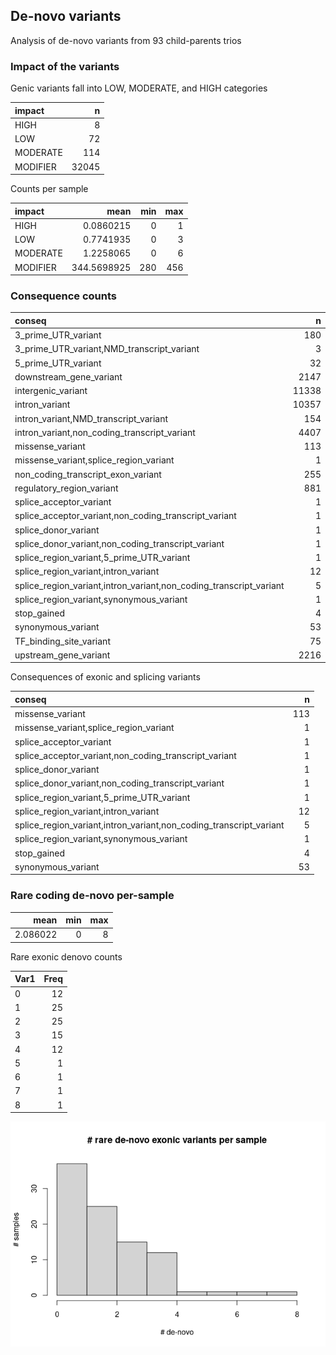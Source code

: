 ## De-novo variants

Analysis of de-novo variants from 93 child-parents trios

### Impact of the variants

Genic variants fall into LOW, MODERATE, and HIGH categories

| impact   |     n |
|:---------|------:|
| HIGH     |     8 |
| LOW      |    72 |
| MODERATE |   114 |
| MODIFIER | 32045 |

Counts per sample

| impact   |        mean | min | max |
|:---------|------------:|----:|----:|
| HIGH     |   0.0860215 |   0 |   1 |
| LOW      |   0.7741935 |   0 |   3 |
| MODERATE |   1.2258065 |   0 |   6 |
| MODIFIER | 344.5698925 | 280 | 456 |

### Consequence counts

| conseq                                                             |     n |
|:-------------------------------------------------------------------|------:|
| 3_prime_UTR_variant                                                |   180 |
| 3_prime_UTR_variant,NMD_transcript_variant                         |     3 |
| 5_prime_UTR_variant                                                |    32 |
| downstream_gene_variant                                            |  2147 |
| intergenic_variant                                                 | 11338 |
| intron_variant                                                     | 10357 |
| intron_variant,NMD_transcript_variant                              |   154 |
| intron_variant,non_coding_transcript_variant                       |  4407 |
| missense_variant                                                   |   113 |
| missense_variant,splice_region_variant                             |     1 |
| non_coding_transcript_exon_variant                                 |   255 |
| regulatory_region_variant                                          |   881 |
| splice_acceptor_variant                                            |     1 |
| splice_acceptor_variant,non_coding_transcript_variant              |     1 |
| splice_donor_variant                                               |     1 |
| splice_donor_variant,non_coding_transcript_variant                 |     1 |
| splice_region_variant,5_prime_UTR_variant                          |     1 |
| splice_region_variant,intron_variant                               |    12 |
| splice_region_variant,intron_variant,non_coding_transcript_variant |     5 |
| splice_region_variant,synonymous_variant                           |     1 |
| stop_gained                                                        |     4 |
| synonymous_variant                                                 |    53 |
| TF_binding_site_variant                                            |    75 |
| upstream_gene_variant                                              |  2216 |

Consequences of exonic and splicing variants

| conseq                                                             |   n |
|:-------------------------------------------------------------------|----:|
| missense_variant                                                   | 113 |
| missense_variant,splice_region_variant                             |   1 |
| splice_acceptor_variant                                            |   1 |
| splice_acceptor_variant,non_coding_transcript_variant              |   1 |
| splice_donor_variant                                               |   1 |
| splice_donor_variant,non_coding_transcript_variant                 |   1 |
| splice_region_variant,5_prime_UTR_variant                          |   1 |
| splice_region_variant,intron_variant                               |  12 |
| splice_region_variant,intron_variant,non_coding_transcript_variant |   5 |
| splice_region_variant,synonymous_variant                           |   1 |
| stop_gained                                                        |   4 |
| synonymous_variant                                                 |  53 |

### Rare coding de-novo per-sample

|     mean | min | max |
|---------:|----:|----:|
| 2.086022 |   0 |   8 |

Rare exonic denovo counts

| Var1 | Freq |
|:-----|-----:|
| 0    |   12 |
| 1    |   25 |
| 2    |   25 |
| 3    |   15 |
| 4    |   12 |
| 5    |    1 |
| 6    |    1 |
| 7    |    1 |
| 8    |    1 |

![](denovo_consequence_files/figure-markdown_github/coding.per.sample.hist-1.png)
